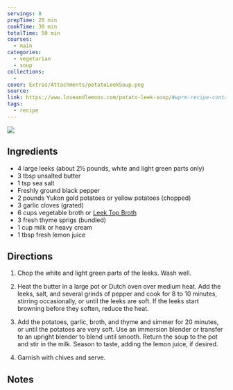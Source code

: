 ```yaml
---
servings: 8
prepTime: 20 min
cookTime: 30 min
totalTime: 50 min
courses:
  - main
categories:
  - vegetarian
  - soup
collections:
  -
cover: Extras/Attachments/potatoLeekSoup.png
source:
link: https://www.loveandlemons.com/potato-leek-soup/#wprm-recipe-container-56008
tags:
  - recipe
---
```


![](Extras/Attachments/potatoLeekSoup.png)


## Ingredients

- 4 large leeks (about 2½ pounds, white and light green parts only)
- 3 tbsp unsalted butter
- 1 tsp sea salt
- Freshly ground black pepper
- 2 pounds Yukon gold potatoes or yellow potatoes (chopped)
- 3 garlic cloves (grated)
- 6 cups vegetable broth or [Leek Top Broth](../../Ingredients/Leek%20Top%20Broth.md)
- 3 fresh thyme sprigs (bundled)
- 1 cup milk or heavy cream
- 1 tbsp fresh lemon juice


## Directions

1. Chop the white and light green parts of the leeks. Wash well.

2. Heat the butter in a large pot or Dutch oven over medium heat. Add the leeks, salt, and several grinds of pepper and cook for 8 to 10 minutes, stirring occasionally, or until the leeks are soft. If the leeks start browning before they soften, reduce the heat.

3. Add the potatoes, garlic, broth, and thyme and simmer for 20 minutes, or until the potatoes are very soft. Use an immersion blender or transfer to an upright blender to blend until smooth. Return the soup to the pot and stir in the milk. Season to taste, adding the lemon juice, if desired.

4. Garnish with chives and serve.


## Notes